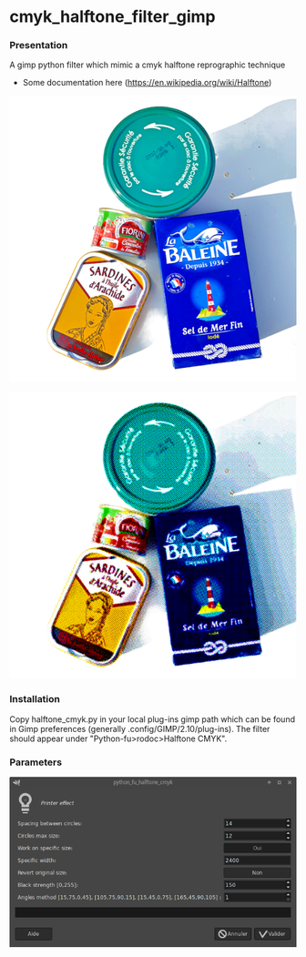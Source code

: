 # cmyk_halftone_filter_gimp
### Presentation
A gimp python filter which mimic a cmyk halftone reprographic technique
* Some documentation here
(https://en.wikipedia.org/wiki/Halftone)

![alt text](./epicerie_600.png "before")

![alt text](./epicerie_cmyk_600.png "after")


### Installation
Copy halftone_cmyk.py in your local plug-ins gimp path which can be found in Gimp preferences
(generally .config/GIMP/2.10/plug-ins). The filter should appear under 
"Python-fu>rodoc>Halftone CMYK".


### Parameters
![alt text](./parameters.png "parameters")



